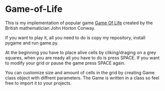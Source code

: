 # Game-of-Life

This is my implementation of popular game [Game Of Life](https://en.wikipedia.org/wiki/Conway%27s_Game_of_Life) created by the British mathematician John Horton Conway.

If you want to play it, all you need to do is copy my repository, install pygame and run game.py.

At the beginning you have to place alive cells by cliking/draging on a grey squares, when you are ready all you have to do is 
press SPACE. If you want to modify your grid or pause the game press SPACE again.

You can customize size and amount of cells in the grid by creating Game class object with diffrent parameters. The Game is written in a class so feel free to import it to your projects.
